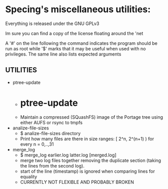 Specing's miscellaneous utilities:
==================================

Everything is released under the GNU GPLv3

Im sure you can find a copy of the license floating around the 'net

A '#' on the line following the command indicates the program should be run as root
while '$' marks that it may be useful when used with no privileges.
The same line also lists expected arguments

UTILITIES
------------------------------------------------------------------------------
 - ptree-update 
 	- # ptree-update
 	- Maintain a compressed (SQuashFS) image of the Portage tree using either AUFS or rsync to tmpfs
 - analize-file-sizes 
 	- $ analize-file-sizes directory
	- Print how many files are there in size ranges: [ 2^n, 2^(n+1) ) for every n = 0,..,31
 - merge_log
	- $ merge_log earlier.log latter.log [merged.log]
	- merge two log files together removing the duplicate section (taking the lines from the second log).
	- start of the line (timestamp) is ignored when comparing lines for equality
	- CURRENTLY NOT FLEXIBLE AND PROBABLY BROKEN
